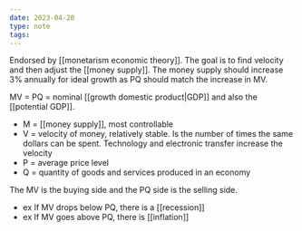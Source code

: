 ```yaml
---
date: 2023-04-20
type: note
tags: 
---
```


Endorsed by [[monetarism economic theory]]. The goal is to find velocity and then adjust the [[money supply]]. The money supply should increase 3% annually for ideal growth as PQ should match the increase in MV.

MV = PQ = nominal [[growth domestic product|GDP]] and also the [[potential GDP]].
- M = [[money supply]], most controllable
- V = velocity of money, relatively stable. Is the number of times the same dollars can be spent. Technology and electronic transfer increase the velocity
- P = average price level
- Q = quantity of goods and services produced in an economy

The MV is the buying side and the PQ side is the selling side.
- ex If MV drops below PQ, there is a [[recession]]
- ex If MV goes above PQ, there is [[inflation]]
